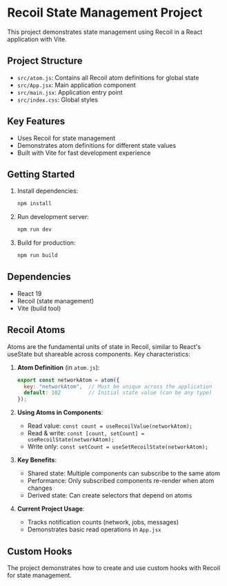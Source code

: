 # Recoil State Management Project

This project demonstrates state management using Recoil in a React application with Vite.

## Project Structure

- `src/atom.js`: Contains all Recoil atom definitions for global state
- `src/App.jsx`: Main application component
- `src/main.jsx`: Application entry point
- `src/index.css`: Global styles

## Key Features

- Uses Recoil for state management
- Demonstrates atom definitions for different state values
- Built with Vite for fast development experience

## Getting Started

1. Install dependencies:
   ```bash
   npm install
   ```

2. Run development server:
   ```bash
   npm run dev
   ```

3. Build for production:
   ```bash
   npm run build
   ```

## Dependencies

- React 19
- Recoil (state management)
- Vite (build tool)

## Recoil Atoms

Atoms are the fundamental units of state in Recoil, similar to React's useState but shareable across components. Key characteristics:

1. **Atom Definition** (in `atom.js`):
   ```js
   export const networkAtom = atom({
     key: "networkAtom",  // Must be unique across the application
     default: 102         // Initial state value (can be any type)
   });
   ```

2. **Using Atoms in Components**:
   - Read value: `const count = useRecoilValue(networkAtom);`
   - Read & write: `const [count, setCount] = useRecoilState(networkAtom);`
   - Write only: `const setCount = useSetRecoilState(networkAtom);`

3. **Key Benefits**:
   - Shared state: Multiple components can subscribe to the same atom
   - Performance: Only subscribed components re-render when atom changes
   - Derived state: Can create selectors that depend on atoms

4. **Current Project Usage**:
   - Tracks notification counts (network, jobs, messages)
   - Demonstrates basic read operations in `App.jsx`

## Custom Hooks

The project demonstrates how to create and use custom hooks with Recoil for state management.
